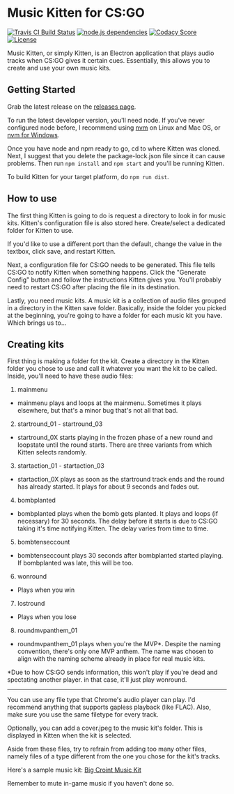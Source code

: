 # Music Kitten for CS:GO
[![Travis CI Build Status](https://api.travis-ci.org/CorySanin/Kitten-for-CSGO.png?branch=master)](https://travis-ci.org/CorySanin/Kitten-for-CSGO)
[![node.js dependencies](https://david-dm.org/CorySanin/Kitten-for-CSGO.png)](https://david-dm.org/CorySanin/Kitten-for-CSGO)
[![Codacy Score](https://api.codacy.com/project/badge/Grade/7b187bf2c3344d56868021e0609eded2)](https://www.codacy.com/app/CorySanin/Kitten-for-CSGO?utm_source=github.com&amp;utm_medium=referral&amp;utm_content=CorySanin/Kitten-for-CSGO&amp;utm_campaign=Badge_Grade) 
[![License](https://img.shields.io/github/license/CorySanin/Kitten-for-CSGO.png)](LICENSE)

Music Kitten, or simply Kitten, is an Electron application that plays audio
tracks when CS:GO gives it certain cues. Essentially, this allows you to
create and use your own music kits.

## Getting Started
Grab the latest release on the
[releases page](https://github.com/CoryZ40/Kitten-for-CSGO/releases/latest).

To run the latest developer version, you'll need node. If you've never
configured node before, I recommend using
[nvm](https://github.com/creationix/nvm#install-script) on Linux and Mac OS,
or [nvm for Windows](https://github.com/coreybutler/nvm-windows).

Once you have node and npm ready to go, cd to where Kitten was cloned. Next, I
suggest that you delete the package-lock.json file since it can cause problems.
Then run `npm install` and `npm start` and you'll be running Kitten.

To build Kitten for your target platform, do `npm run dist`.

## How to use
The first thing Kitten is going to do is request a directory to look in for
music kits. Kitten's configuration file is also stored here. Create/select a
dedicated folder for Kitten to use.

If you'd like to use a different port than the default, change the value in the
textbox, click save, and restart Kitten.

Next, a configuration file for CS:GO needs to be generated. This file tells
CS:GO to notify Kitten when something happens. Click the "Generate Config"
button and follow the instructions Kitten gives you. You'll probably need to
restart CS:GO after placing the file in its destination.

Lastly, you need music kits. A music kit is a collection of audio files grouped
in a directory in the Kitten save folder. Basically, inside the folder you
picked at the beginning, you're going to have a folder for each music kit you
have. Which brings us to...

## Creating kits
First thing is making a folder fot the kit. Create a directory in the Kitten
folder you chose to use and call it whatever you want the kit to be called.
Inside, you'll need to have these audio files:


1. mainmenu

  * mainmenu plays and loops at the mainmenu. Sometimes it plays elsewhere,
  but that's a minor bug that's not all that bad.

2. startround_01 - startround_03

  * startround_0X starts playing in the frozen phase of a new round and loopstate
  until the round starts. There are three variants from which Kitten selects
  randomly.

3. startaction_01 - startaction_03

  * startaction_0X plays as soon as the startround track ends and the round has
  already started. It plays for about 9 seconds and fades out.

4. bombplanted

  * bombplanted plays when the bomb gets planted. It plays and loops (if necessary) for
  30 seconds. The delay before it starts is due to CS:GO taking it's time
  notifying Kitten. The delay varies from time to time.

5. bombtenseccount

  * bombtenseccount plays 30 seconds after bombplanted started playing. If
  bombplanted was late, this will be too.

6. wonround

  * Plays when you win

7. lostround

  * Plays when you lose

8. roundmvpanthem_01

  * roundmvpanthem_01 plays when you're the MVP\*. Despite the naming convention,
  there's only one MVP anthem. The name was chosen to align with the naming
  scheme already in place for real music kits.

  \*Due to how CS:GO sends information, this won't play if you're dead and
  spectating another player. in that case, it'll just play wonround.

---

You can use any file type that Chrome's audio player can play. I'd recommend
anything that supports gapless playback (like FLAC). Also, make sure you use the
same filetype for every track.

Optionally, you can add a cover.jpeg to the music kit's folder. This is
displayed in Kitten when the kit is selected.

Aside from these files, try to refrain from adding too many other files, namely
files of a type different from the one you chose for the kit's tracks.

Here's a sample music kit:
[Big Croint Music Kit](https://drive.google.com/open?id=0Bwif2jHEOIAdaEFqS0k2RWtzbzg)

Remember to mute in-game music if you haven't done so.
